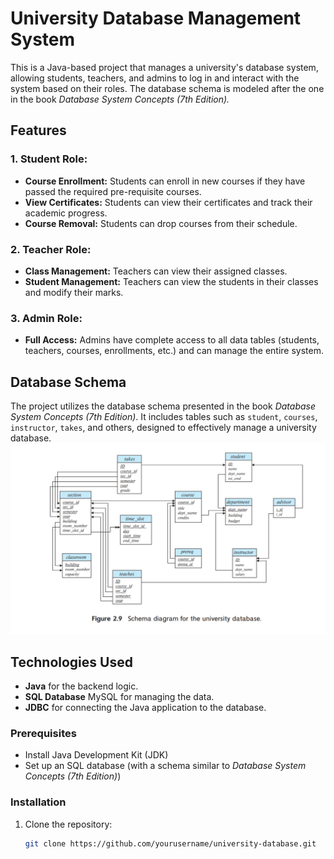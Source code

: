 # University Database Management System

This is a Java-based project that manages a university's database system, allowing students, teachers, and admins to log in and interact with the system based on their roles. The database schema is modeled after the one in the book *Database System Concepts (7th Edition).*

## Features

### 1. **Student Role:**
   - **Course Enrollment:** Students can enroll in new courses if they have passed the required pre-requisite courses.
   - **View Certificates:** Students can view their certificates and track their academic progress.
   - **Course Removal:** Students can drop courses from their schedule.
   
### 2. **Teacher Role:**
   - **Class Management:** Teachers can view their assigned classes.
   - **Student Management:** Teachers can view the students in their classes and modify their marks.
   
### 3. **Admin Role:**
   - **Full Access:** Admins have complete access to all data tables (students, teachers, courses, enrollments, etc.) and can manage the entire system.

## Database Schema
The project utilizes the database schema presented in the book *Database System Concepts (7th Edition)*. It includes tables such as `student`, `courses`, `instructor`, `takes`, and others, designed to effectively manage a university database.
![Database Schema](assets/schema.png)

## Technologies Used
- **Java** for the backend logic.
- **SQL Database** MySQL for managing the data.
- **JDBC** for connecting the Java application to the database.

### Prerequisites
- Install Java Development Kit (JDK)
- Set up an SQL database (with a schema similar to *Database System Concepts (7th Edition)*)

### Installation
1. Clone the repository:
   ```bash
   git clone https://github.com/yourusername/university-database.git
